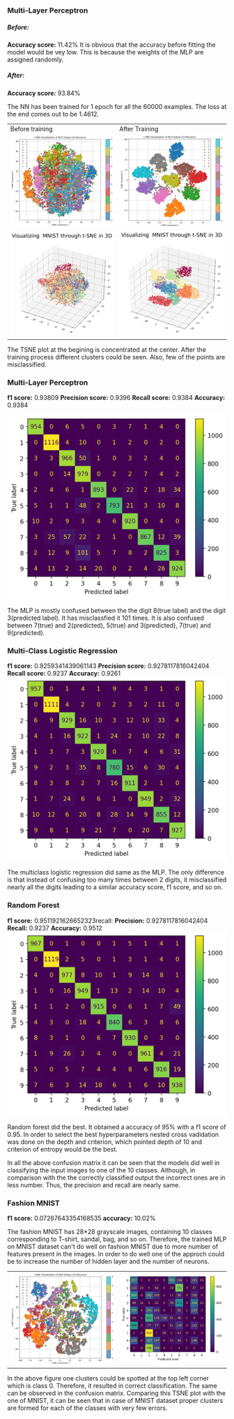 ### Multi-Layer Perceptron

##### Before:
**Accuracy score:** 11.42%
It is obvious that the accuracy before fitting the model would be vey low. This is because the weights of the MLP are assigned randomly.

##### After:
**Accuracy score:** 93.84%

The NN has been trained for 1 epoch for all the 60000 examples. The loss at the end comes out to be 1.4612.

|                                   |                                   |
|               -                   |                   -               |
|Before training                    | After Training
|![data](./img/tsne_before.png)     | ![data](./img/tsne_after.png)     |
|![data](./img/tsne3d_before.png)   | ![data](./img/tsne3d_after.png)   |


The TSNE plot at the begining is concentrated at the center. After the training process different clusters could be seen. Also, few of the points are misclassified.


### Multi-Layer Perceptron
**f1 score:** 0.93809
**Precision score:** 0.9396
**Recall score:** 0.9384
**Accuracy:** 0.9384

<img src="./img/conf_mat_MLP.png" width="700"/>

The MLP is mostly confused between the the digit 8(true label) and the digit 3(predicted label). It has misclassfied it 101 times. It is also confused between 7(true) and 2(predicted), 5(true) and 3(predicted), 7(true) and 9(predicted). 


### Multi-Class Logistic Regression
**f1 score:** 0.9259341439061143
**Precision score:** 0.9278117816042404
**Recall score:** 0.9237
**Accuracy:** 0.9261
<img src="./img/conf_mat_LR.png" width="700"/>

The multiclass logistic regression did same as the MLP. The only difference is that instead of confusing too many times between 2 digits, it misclassified nearly all the digits leading to a similar accuracy score, f1 score, and so on.

### Random Forest
**f1 score:** 0.9511921626652323recall:
**Precision:** 0.9278117816042404
**Recall:** 0.9237
**Accuracy:** 0.9512
<img src="./img/conf_mat_RF.png" width="700"/>

Random forest did the best. It obtained a accuracy of 95% with a f1 score of 0.95. In order to select the best hyperparameters nested cross vadidation was done on the depth and criterion, which pointed depth of 10 and criterion of entropy would be the best.

In all the above confusion matrix it can be seen that the models did well in classifying the input images to one of the 10 classes. Although, in comparison with the the correctly classified output the incorrect ones are in less number. Thus, the precision and recall are nearly same.


### Fashion MNIST 

**f1 score:** 0.07267643354168535
**accuracy:** 10.02%

The fashion MNIST has 28*28 grayscale images, containing 10 classes corresponding to T-shirt, sandal, bag, and so on. Therefore, the trained MLP on MNIST dataset can't do well on fashion MNIST due to more number of features present in the images. In order to do well one of the approch could be to increase the number of hidden layer and the number of neurons.

|                                            |                                       |
|                        -                   |                       -               |
|![data](./img/tsne_mnist_fashion_mnist.png) | ![data](./img/conf_mat_carry.png)     |

In the above figure one clusters could be spotted at the top left corner which is class 0. Therefore, it resulted in correct classification. The same can be observed in the confusion matrix. Comparing this TSNE plot with the one of MNIST, it can be seen that in case of MNIST dataset proper clusters are formed for each of the classes with very few errors.